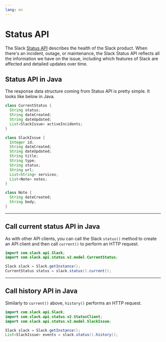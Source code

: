 ```yaml
---
lang: en
---
```


# Status API

The Slack [Status API](/reference/slack-status-api/) describes the health of the Slack product. When there's an incident, outage, or maintenance, the Slack Status API reflects all the information we have on the issue, including which features of Slack are affected and detailed updates over time.

## Status API in Java

The response data structure coming from Status API is pretty simple. It looks like below in Java.

```java
class CurrentStatus {
  String status;
  String dateCreated;
  String dateUpdated;
  List<SlackIssue> activeIncidents;
}

class SlackIssue {
  Integer id;
  String dateCreated;
  String dateUpdated;
  String title;
  String type;
  String status;
  String url;
  List<String> services;
  List<Note> notes;
}

class Note {
  String dateCreated;
  String body;
}
```

---
## Call current status API in Java

As with other API clients, you can call the Slack `status()` method to create an API client and then call `current()` to perform an HTTP request.

```java
import com.slack.api.Slack;
import com.slack.api.status.v2.model.CurrentStatus;

Slack slack = Slack.getInstance();
CurrentStatus status = slack.status().current();
```

---
## Call history API in Java

Similarly to `current()` above, `history()` performs an HTTP request.

```java
import com.slack.api.Slack;
import com.slack.api.status.v2.StatusClient;
import com.slack.api.status.v2.model.SlackIssue;

Slack slack = Slack.getInstance();
List<SlackIssue> events = slack.status().history();
```
